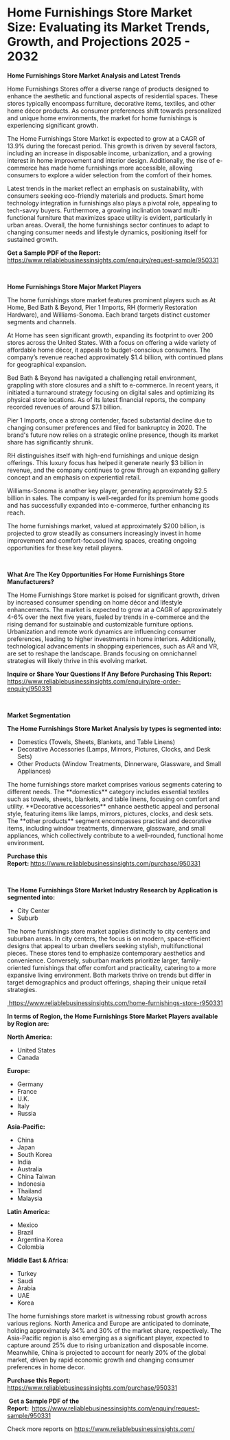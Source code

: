 <p><h1>Home Furnishings Store Market Size: Evaluating its Market Trends, Growth, and Projections 2025 - 2032</h1></p><p><strong>Home Furnishings Store Market Analysis and Latest Trends</strong></p>
<p><p>Home Furnishings Stores offer a diverse range of products designed to enhance the aesthetic and functional aspects of residential spaces. These stores typically encompass furniture, decorative items, textiles, and other home décor products. As consumer preferences shift towards personalized and unique home environments, the market for home furnishings is experiencing significant growth.</p><p>The Home Furnishings Store Market is expected to grow at a CAGR of 13.9% during the forecast period. This growth is driven by several factors, including an increase in disposable income, urbanization, and a growing interest in home improvement and interior design. Additionally, the rise of e-commerce has made home furnishings more accessible, allowing consumers to explore a wider selection from the comfort of their homes.</p><p>Latest trends in the market reflect an emphasis on sustainability, with consumers seeking eco-friendly materials and products. Smart home technology integration in furnishings also plays a pivotal role, appealing to tech-savvy buyers. Furthermore, a growing inclination toward multi-functional furniture that maximizes space utility is evident, particularly in urban areas. Overall, the home furnishings sector continues to adapt to changing consumer needs and lifestyle dynamics, positioning itself for sustained growth.</p></p>
<p><strong>Get a Sample PDF of the Report:&nbsp;</strong> <a href="https://www.reliablebusinessinsights.com/enquiry/request-sample/950331?utm_campaign=2253&utm_medium=2&utm_source=Github&utm_content=ia&utm_term=07032025&utm_id=home-furnishings-store">https://www.reliablebusinessinsights.com/enquiry/request-sample/950331</a></p>
<p>&nbsp;</p>
<p><strong>Home Furnishings Store Major Market Players</strong></p>
<p><p>The home furnishings store market features prominent players such as At Home, Bed Bath & Beyond, Pier 1 Imports, RH (formerly Restoration Hardware), and Williams-Sonoma. Each brand targets distinct customer segments and channels.</p><p>At Home has seen significant growth, expanding its footprint to over 200 stores across the United States. With a focus on offering a wide variety of affordable home décor, it appeals to budget-conscious consumers. The company’s revenue reached approximately $1.4 billion, with continued plans for geographical expansion.</p><p>Bed Bath & Beyond has navigated a challenging retail environment, grappling with store closures and a shift to e-commerce. In recent years, it initiated a turnaround strategy focusing on digital sales and optimizing its physical store locations. As of its latest financial reports, the company recorded revenues of around $7.1 billion.</p><p>Pier 1 Imports, once a strong contender, faced substantial decline due to changing consumer preferences and filed for bankruptcy in 2020. The brand's future now relies on a strategic online presence, though its market share has significantly shrunk.</p><p>RH distinguishes itself with high-end furnishings and unique design offerings. This luxury focus has helped it generate nearly $3 billion in revenue, and the company continues to grow through an expanding gallery concept and an emphasis on experiential retail.</p><p>Williams-Sonoma is another key player, generating approximately $2.5 billion in sales. The company is well-regarded for its premium home goods and has successfully expanded into e-commerce, further enhancing its reach.</p><p>The home furnishings market, valued at approximately $200 billion, is projected to grow steadily as consumers increasingly invest in home improvement and comfort-focused living spaces, creating ongoing opportunities for these key retail players.</p></p>
<p>&nbsp;</p>
<p><strong>What Are The Key Opportunities For Home Furnishings Store Manufacturers?</strong></p>
<p><p>The Home Furnishings Store market is poised for significant growth, driven by increased consumer spending on home décor and lifestyle enhancements. The market is expected to grow at a CAGR of approximately 4-6% over the next five years, fueled by trends in e-commerce and the rising demand for sustainable and customizable furniture options. Urbanization and remote work dynamics are influencing consumer preferences, leading to higher investments in home interiors. Additionally, technological advancements in shopping experiences, such as AR and VR, are set to reshape the landscape. Brands focusing on omnichannel strategies will likely thrive in this evolving market.</p></p>
<p><strong>Inquire or Share Your Questions If Any Before Purchasing This Report:</strong> <a href="https://www.reliablebusinessinsights.com/enquiry/pre-order-enquiry/950331?utm_campaign=2253&utm_medium=2&utm_source=Github&utm_content=ia&utm_term=07032025&utm_id=home-furnishings-store">https://www.reliablebusinessinsights.com/enquiry/pre-order-enquiry/950331</a></p>
<p>&nbsp;</p>
<p><strong>Market Segmentation</strong></p>
<p><strong>The Home Furnishings Store Market Analysis by types is segmented into:</strong></p>
<p><ul><li>Domestics (Towels, Sheets, Blankets, and Table Linens)</li><li>Decorative Accessories (Lamps, Mirrors, Pictures, Clocks, and Desk Sets)</li><li>Other Products (Window Treatments, Dinnerware, Glassware, and Small Appliances)</li></ul></p>
<p><p>The home furnishings store market comprises various segments catering to different needs. The **domestics** category includes essential textiles such as towels, sheets, blankets, and table linens, focusing on comfort and utility. **Decorative accessories** enhance aesthetic appeal and personal style, featuring items like lamps, mirrors, pictures, clocks, and desk sets. The **other products** segment encompasses practical and decorative items, including window treatments, dinnerware, glassware, and small appliances, which collectively contribute to a well-rounded, functional home environment.</p></p>
<p><strong>Purchase this Report:&nbsp;</strong><a href="https://www.reliablebusinessinsights.com/purchase/950331?utm_campaign=2253&utm_medium=2&utm_source=Github&utm_content=ia&utm_term=07032025&utm_id=home-furnishings-store">https://www.reliablebusinessinsights.com/purchase/950331</a></p>
<p>&nbsp;</p>
<p><strong>The Home Furnishings Store Market Industry Research by Application is segmented into:</strong></p>
<p><ul><li>City Center</li><li>Suburb</li></ul></p>
<p><p>The home furnishings store market applies distinctly to city centers and suburban areas. In city centers, the focus is on modern, space-efficient designs that appeal to urban dwellers seeking stylish, multifunctional pieces. These stores tend to emphasize contemporary aesthetics and convenience. Conversely, suburban markets prioritize larger, family-oriented furnishings that offer comfort and practicality, catering to a more expansive living environment. Both markets thrive on trends but differ in target demographics and product offerings, shaping their unique retail strategies.</p></p>
<p><a href="https://www.reliablebusinessinsights.com/home-furnishings-store-r950331?utm_campaign=2253&utm_medium=2&utm_source=Github&utm_content=ia&utm_term=07032025&utm_id=home-furnishings-store">&nbsp;https://www.reliablebusinessinsights.com/home-furnishings-store-r950331</a></p>
<p><strong>In terms of Region, the Home Furnishings Store Market Players available by Region are:</strong></p>
<p>
    <p> <strong> North America: </strong>
        <ul>
            <li>United States</li>
            <li>Canada</li>
        </ul>
        </p> 
    <p> <strong> Europe: </strong>
        <ul>
            <li>Germany</li>
            <li>France</li>
            <li>U.K.</li>
            <li>Italy</li>
            <li>Russia</li>
        </ul>
        </p> 
    <p> <strong> Asia-Pacific: </strong>
        <ul>
            <li>China</li>
            <li>Japan</li>
            <li>South Korea</li>
            <li>India</li>
            <li>Australia</li>
            <li>China Taiwan</li>
            <li>Indonesia</li>
            <li>Thailand</li>
            <li>Malaysia</li>
        </ul>
        </p> 
    <p> <strong> Latin America: </strong>
        <ul>
            <li>Mexico</li>
            <li>Brazil</li>
            <li>Argentina Korea</li>
            <li>Colombia</li>
        </ul>
        </p> 
    <p> <strong> Middle East & Africa: </strong>
        <ul>
            <li>Turkey</li>
            <li>Saudi</li>
            <li>Arabia</li>
            <li>UAE</li>
            <li>Korea</li>
        </ul>
    </p>
    </p>
<p><p>The home furnishings store market is witnessing robust growth across various regions. North America and Europe are anticipated to dominate, holding approximately 34% and 30% of the market share, respectively. The Asia-Pacific region is also emerging as a significant player, expected to capture around 25% due to rising urbanization and disposable income. Meanwhile, China is projected to account for nearly 20% of the global market, driven by rapid economic growth and changing consumer preferences in home decor.</p></p>
<p><strong>Purchase this Report: </strong><a href="https://www.reliablebusinessinsights.com/purchase/950331?utm_campaign=2253&utm_medium=2&utm_source=Github&utm_content=ia&utm_term=07032025&utm_id=home-furnishings-store">https://www.reliablebusinessinsights.com/purchase/950331</a></p>
<p>&nbsp;<strong>Get a Sample PDF of the Report:&nbsp;&nbsp;</strong><a href="https://www.reliablebusinessinsights.com/enquiry/request-sample/950331?utm_campaign=2253&utm_medium=2&utm_source=Github&utm_content=ia&utm_term=07032025&utm_id=home-furnishings-store">https://www.reliablebusinessinsights.com/enquiry/request-sample/950331</a></p>
<p><strong></strong></p>
<p>Check more reports on <a href="https://www.reliablebusinessinsights.com/?utm_campaign=2253&utm_medium=2&utm_source=Github&utm_content=ia&utm_term=07032025&utm_id=home-furnishings-store">https://www.reliablebusinessinsights.com/</a></p>